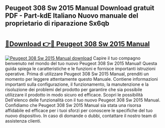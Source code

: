 ## Peugeot 308 Sw 2015 Manual Download gratuit PDF - Part-kdE Italiano Nuovo manuale del proprietario di riparazione Sx6qb

# <h2><a href="http://dfgcgju.blite.top/?on=Peugeot+308+Sw+2015+Manual">🔗Download 👉🔴 Peugeot 308 Sw 2015 Manual</a></h2>

[![Peugeot 308 Sw 2015 Manual download](https://i.imgur.com/lujVjoI.png)](http://dfgcgju.blite.top/?on=Peugeot+308+Sw+2015+Manual)
Capire il tuo compagno benvenuto nel mondo del tuo nuovo Peugeot 308 Sw 2015 Manual! Questa guida spiega le caratteristiche e le funzioni e fornisce importanti istruzioni operative. Prima di utilizzare Peugeot 308 Sw 2015 Manual, prenditi un momento per leggere attentamente questo Manuale. Contiene informazioni importanti sulla configurazione, il funzionamento, la manutenzione e la risoluzione dei problemi del prodotto per garantire che sia possibile utilizzare il prodotto in modo sicuro ed efficace. Scopri le possibilità Dell'elenco delle funzionalità con il tuo nuovo Peugeot 308 Sw 2015 Manual. Confidiamo che Peugeot 308 Sw 2015 Manual sia stata una risorsa affidabile ed efficace per i tuoi sforzi per conoscere le specifiche del tuo nuovo dispositivo. In caso di domande o dubbi, contattare il nostro team di assistenza clienti.

